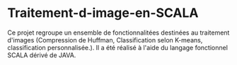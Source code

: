 # Traitement-d-image-en-SCALA
Ce projet regroupe un ensemble de fonctionnalitées destinées au traitement d'images (Compression de Huffman, Classification selon K-means, classification personnalisée.). Il a été réalisé à l'aide du langage fonctionnel SCALA dérivé de JAVA.
